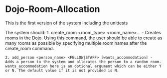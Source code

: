 # Dojo-Room-Allocation

This is the first version of the system including the unittests

The system should:
    1. create_room <room_type> <room_name>... - Creates rooms in the Dojo. Using this command, the user should be able to create as many rooms as possible by specifying multiple room names after the create_room command.

    2. add_person <person_name> <FELLOW|STAFF> [wants_accommodation] - Adds a person to the system and allocates the person to a random room. wants_accommodation here is an optional argument which can be either Y or N. The default value if it is not provided is N. 



